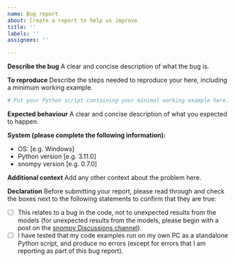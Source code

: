 ```yaml
---
name: Bug report
about: Create a report to help us improve
title: ''
labels: ''
assignees: ''

---
```


**Describe the bug**
A clear and concise description of what the bug is.

**To reproduce**
Describe the steps needed to reproduce your here, including a minimum working example.

```python
# Put your Python script containing your minimal working example here.
```

**Expected behaviour**
A clear and concise description of what you expected to happen.


**System (please complete the following information):**
 - OS: [e.g. Windows]
 - Python version [e.g. 3.11.0]
 - snompy version [e.g. 0.7.0]

**Additional context**
Add any other context about the problem here.

**Declaration**
Before submitting your report, please read through and check the boxes next to the following statements to confirm that they are true:
- [ ] This relates to a bug in the code, not to unexpected results from the models (for unexpected results from the models, please begin with a post on the [snompy Discussions channel](https://github.com/TomVincentUK/snompy/discussions)).
- [ ] I have tested that my code examples run on my own PC as a standalone Python script, and produce no errors (except for errors that I am reporting as part of this bug report).

